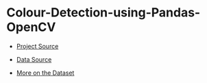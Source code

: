 # Colour-Detection-using-Pandas-OpenCV

- [Project Source](https://data-flair.training/blogs/project-in-python-colour-detection/)

- [Data Source](https://drive.google.com/file/d/1pbiX55FY0ohdlGfLyed0SDZ6vGQPKNkW/view)

- [More on the Dataset](https://github.com/codebrainz/color-names/blob/master/output/colors.csv) 
